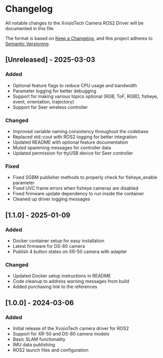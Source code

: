 # Changelog

All notable changes to the XvisioTech Camera ROS2 Driver will be documented in this file.

The format is based on [Keep a Changelog](https://keepachangelog.com/en/1.0.0/),
and this project adheres to [Semantic Versioning](https://semver.org/spec/v2.0.0.html).

## [Unreleased] - 2025-03-03

### Added
- Optional feature flags to reduce CPU usage and bandwidth
- Parameter logging for better debugging
- Support for making various topics optional (RGB, ToF, RGBD, fisheye, event, orientation, trajectory)
- Support for Seer wireless controller

### Changed
- Improved variable naming consistency throughout the codebase
- Replaced std::cout with ROS2 logging for better integration
- Updated README with optional feature documentation
- Muted spamming messages for controller data
- Updated permission for ttyUSB device for Seer controller

### Fixed
- Fixed SGBM publisher methods to properly check for fisheye_enable parameter
- Fixed UVC frame errors when fisheye cameras are disabled
- Fixed firmware update dependency to run inside the container
- Cleaned up driver logging messages

## [1.1.0] - 2025-01-09

### Added
- Docker container setup for easy installation
- Latest firmware for DS-80 camera
- Publish 4 button states on XR-50 camera with adapter

### Changed
- Updated Docker setup instructions in README
- Code cleanup to address warning messages from build
- Added purchasing link to the references

## [1.0.0] - 2024-03-06

### Added
- Initial release of the XvisioTech camera driver for ROS2
- Support for XR-50 and DS-80 camera models
- Basic SLAM functionality
- IMU data publishing
- ROS2 launch files and configuration

